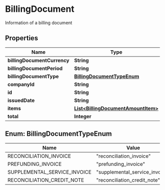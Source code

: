 

# BillingDocument

Information of a billing document

## Properties

| Name | Type | Description | Notes |
|------------ | ------------- | ------------- | -------------|
|**billingDocumentCurrency** | **String** |  |  |
|**billingDocumentPeriod** | **String** |  |  |
|**billingDocumentType** | [**BillingDocumentTypeEnum**](#BillingDocumentTypeEnum) |  |  |
|**companyId** | **String** |  |  |
|**id** | **String** |  |  |
|**issuedDate** | **String** |  |  |
|**items** | [**List&lt;BillingDocumentAmountItem&gt;**](BillingDocumentAmountItem.md) |  |  |
|**total** | **Integer** |  |  |



## Enum: BillingDocumentTypeEnum

| Name | Value |
|---- | -----|
| RECONCILIATION_INVOICE | &quot;reconciliation_invoice&quot; |
| PREFUNDING_INVOICE | &quot;prefunding_invoice&quot; |
| SUPPLEMENTAL_SERVICE_INVOICE | &quot;supplemental_service_invoice&quot; |
| RECONCILIATION_CREDIT_NOTE | &quot;reconciliation_credit_note&quot; |



